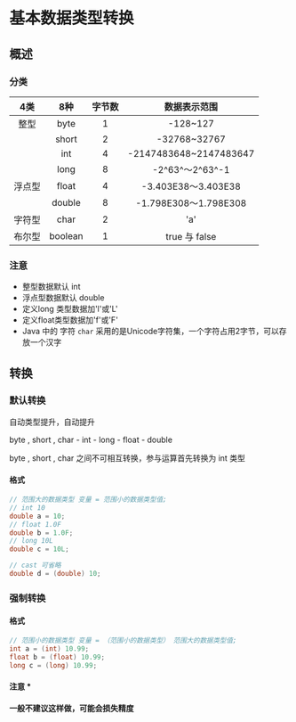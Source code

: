 # 基本数据类型转换

## 概述

### 分类

|  4类   |   8种   | 字节数 |      数据表示范围      |
| :----: | :-----: | :----: | :--------------------: |
|  整型  |  byte   |   1    |        -128~127        |
|        |  short  |   2    |      -32768~32767      |
|        |   int   |   4    | -2147483648~2147483647 |
|        |  long   |   8    |    -2^63^～2^63^-1     |
| 浮点型 |  float  |   4    |  -3.403E38～3.403E38   |
|        | double  |   8    | -1.798E308～1.798E308  |
| 字符型 |  char   |   2    |          'a'           |
| 布尔型 | boolean |   1    |     true 与 false      |

### 注意

- 整型数据默认 int
- 浮点型数据默认 double
- 定义long 类型数据加'l'或'L'
- 定义float类型数据加'f'或'F'
- Java 中的 字符 `char` 采用的是Unicode字符集，一个字符占用2字节，可以存放一个汉字



## 转换

### 默认转换

自动类型提升，自动提升

byte , short , char - int - long - float - double

byte , short , char 之间不可相互转换，参与运算首先转换为 int 类型

#### 格式

```java
// 范围大的数据类型 变量 = 范围小的数据类型值;
// int 10
double a = 10;
// float 1.0F
double b = 1.0F;
// long 10L
double c = 10L;

// cast 可省略
double d = (double) 10;
```



### 强制转换

#### 格式

```java
// 范围小的数据类型 变量 = （范围小的数据类型） 范围大的数据类型值;
int a = (int) 10.99;
float b = (float) 10.99;
long c = (long) 10.99;
```

#### 注意 *

**一般不建议这样做，可能会损失精度**
